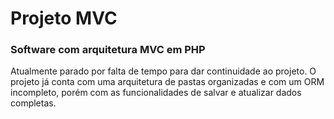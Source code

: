 Projeto MVC
===========

<h3>Software com arquitetura MVC em PHP</h3>

Atualmente parado por falta de tempo para dar continuidade ao projeto.
O projeto já conta com uma arquitetura de pastas organizadas e com um ORM incompleto, porém com as funcionalidades de salvar e atualizar dados completas.
